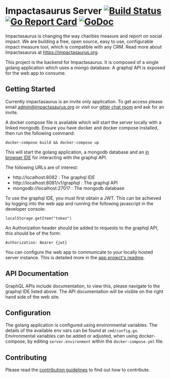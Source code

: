 # Impactasaurus Server [![Build Status](https://travis-ci.org/impactasaurus/server.svg?branch=master)](https://travis-ci.org/impactasaurus/server) [![Go Report Card](https://goreportcard.com/badge/github.com/impactasaurus/server)](https://goreportcard.com/report/github.com/impactasaurus/server) [![GoDoc](https://godoc.org/github.com/impactasaurus/server?status.svg)](https://godoc.org/github.com/impactasaurus/server)

Impactasaurus is changing the way charities measure and report on social impact. We are building a free, open source, easy to use, configurable impact measure tool, which is compatible with any CRM. Read more about Impactasaurus at https://impactasaurus.org.

This project is the backend for Impactasaurus. It is composed of a single golang application which uses a mongo database. A graphql API is exposed for the web app to consume.

## Getting Started

Currently impactasaurus is an invite only application. To get access please email admin@impactasaurus.org or visit our [gitter chat room](https://gitter.im/impactasaurus) and ask for an invite.

A docker compose file is available which will start the server locally with a linked mongodb. Ensure you have docker and docker compose installed, then run the following command:
```
docker-compose build && docker-compose up
```
This will start the golang application, a mongodb database and an [in browser IDE](https://github.com/graphql/graphiql) for interacting with the graphql API.

The following URLs are of interest:

 - http://localhost:8082 : The graphql IDE
 - http://localhost:8081/v1/graphql : The graphql API
 - mongodb://localhost:27017 : The mongodb database

To use the graphql IDE, you must first obtain a JWT. This can be achieved by logging into the web app and running the following javascript in the developer console:
```
localStorage.getItem("token")
```
An Authorization header should be added to requests to the graphql API, this should be of the form:
```
Authorization: Bearer {jwt}
```

You can configure the web app to communicate to your locally hosted server instance. This is detailed more in the [app project's readme](https://github.com/impactasaurus/app).

## API Documentation

GraphQL APIs include documentation, to view this, please navigate to the graphql IDE listed above. The API documentation will be visible on the right hand side of the web site.

## Configuration

The golang application is configured using environmental variables. The details of the available env vars can be found at `cmd/config.go`. Environmental variables can be added or adjusted, when using docker-compose, by editing `server.environment` within the `docker-compose.yml` file.

## Contributing

Please read the [contribution guidelines](https://github.com/impactasaurus/server/blob/master/CONTRIBUTING.md) to find out how to contribute.